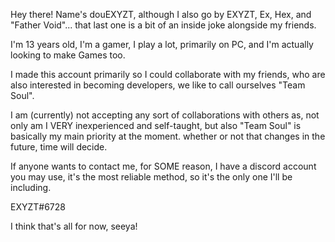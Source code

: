 Hey there! Name's douEXYZT, although I also go by EXYZT, Ex, Hex, and "Father Void"... that last one is a bit of an inside joke alongside my friends.

I'm 13 years old, I'm a gamer, I play a lot, primarily on PC, and I'm actually looking to make Games too.

I made this account primarily so I could collaborate with my friends, who are also interested in becoming developers, we like to call ourselves "Team Soul".

I am (currently) not accepting any sort of collaborations with others as, not only am I VERY inexperienced and self-taught, but also "Team Soul" is basically my main priority at the moment. whether or not that changes in the future, time will decide.

If anyone wants to contact me, for SOME reason, I have a discord account you may use, it's the most reliable method, so it's the only one I'll be including.

EXYZT#6728

I think that's all for now, seeya!

